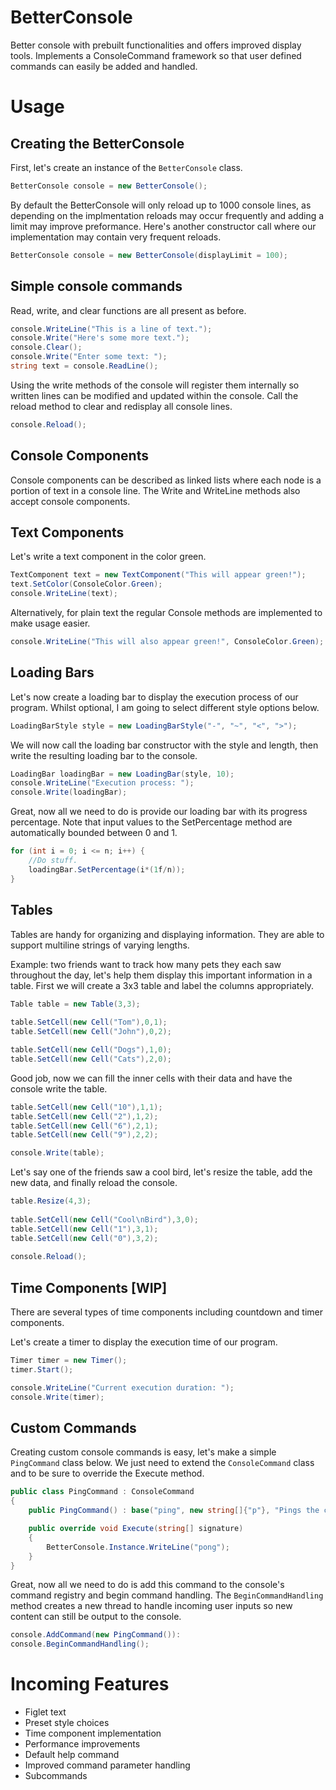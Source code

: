 # BetterConsole
Better console with prebuilt functionalities and offers improved display tools. Implements a ConsoleCommand framework so that user defined commands can easily be added and handled.

# Usage
## Creating the BetterConsole
First, let's create an instance of the `BetterConsole` class. 
```csharp
BetterConsole console = new BetterConsole();
```
By default the BetterConsole will only reload up to 1000 console lines, as depending on the implmentation reloads may occur frequently and adding a limit may improve preformance. Here's another constructor call where our implementation may contain very frequent reloads.
```csharp
BetterConsole console = new BetterConsole(displayLimit = 100);
```
## Simple console commands
Read, write, and clear functions are all present as before.
```csharp
console.WriteLine("This is a line of text.");
console.Write("Here's some more text.");
console.Clear();
console.Write("Enter some text: ");
string text = console.ReadLine();
```
Using the write methods of the console will register them internally so written lines can be modified and updated within the console.
Call the reload method to clear and redisplay all console lines.
```csharp
console.Reload();
```
## Console Components
Console components can be described as linked lists where each node is a portion of text in a console line. The Write and WriteLine methods also accept console components.
## Text Components
Let's write a text component in the color green.
```csharp
TextComponent text = new TextComponent("This will appear green!");
text.SetColor(ConsoleColor.Green);
console.WriteLine(text);
```
Alternatively, for plain text the regular Console methods are implemented to make usage easier.
```csharp
console.WriteLine("This will also appear green!", ConsoleColor.Green);
```
## Loading Bars
Let's now create a loading bar to display the execution process of our program. Whilst optional, I am going to select different style options below.
```csharp
LoadingBarStyle style = new LoadingBarStyle("-", "~", "<", ">");
```
We will now call the loading bar constructor with the style and length, then write the resulting loading bar to the console.
```csharp
LoadingBar loadingBar = new LoadingBar(style, 10);
console.WriteLine("Execution process: ");
console.Write(loadingBar);
```
Great, now all we need to do is provide our loading bar with its progress percentage. Note that input values to the SetPercentage method are automatically bounded between 0 and 1.
```csharp
for (int i = 0; i <= n; i++) {
    //Do stuff.
    loadingBar.SetPercentage(i*(1f/n));
}
```
## Tables
Tables are handy for organizing and displaying information. They are able to support multiline strings of varying lengths.

Example: two friends want to track how many pets they each saw throughout the day, let's help them display this important information in a table.
First we will create a 3x3 table and label the columns appropriately.
```csharp
Table table = new Table(3,3);
            
table.SetCell(new Cell("Tom"),0,1);
table.SetCell(new Cell("John"),0,2);

table.SetCell(new Cell("Dogs"),1,0);
table.SetCell(new Cell("Cats"),2,0);
```
Good job, now we can fill the inner cells with their data and have the console write the table.
```csharp
table.SetCell(new Cell("10"),1,1);
table.SetCell(new Cell("2"),1,2);
table.SetCell(new Cell("6"),2,1);
table.SetCell(new Cell("9"),2,2);

console.Write(table);
```
Let's say one of the friends saw a cool bird, let's resize the table, add the new data, and finally reload the console.
```csharp
table.Resize(4,3);
            
table.SetCell(new Cell("Cool\nBird"),3,0);
table.SetCell(new Cell("1"),3,1);
table.SetCell(new Cell("0"),3,2);
            
console.Reload();
```

## Time Components [WIP]
There are several types of time components including countdown and timer components.

Let's create a timer to display the execution time of our program.
```csharp
Timer timer = new Timer();
timer.Start();

console.WriteLine("Current execution duration: ");
console.Write(timer);
```

## Custom Commands
Creating custom console commands is easy, let's make a simple `PingCommand` class below. We just need to extend the `ConsoleCommand` class and to be sure to override the Execute method.
```csharp
public class PingCommand : ConsoleCommand
{
    public PingCommand() : base("ping", new string[]{"p"}, "Pings the console for a response.") { }

    public override void Execute(string[] signature)
    {
        BetterConsole.Instance.WriteLine("pong");
    }
}
```
Great, now all we need to do is add this command to the console's command registry and begin command handling. The `BeginCommandHandling` method creates a new thread to handle incoming user inputs so new content can still be output to the console.
```csharp
console.AddCommand(new PingCommand()):
console.BeginCommandHandling();
```

# Incoming Features
- Figlet text
- Preset style choices
- Time component implementation
- Performance improvements
- Default help command
- Improved command parameter handling
- Subcommands

